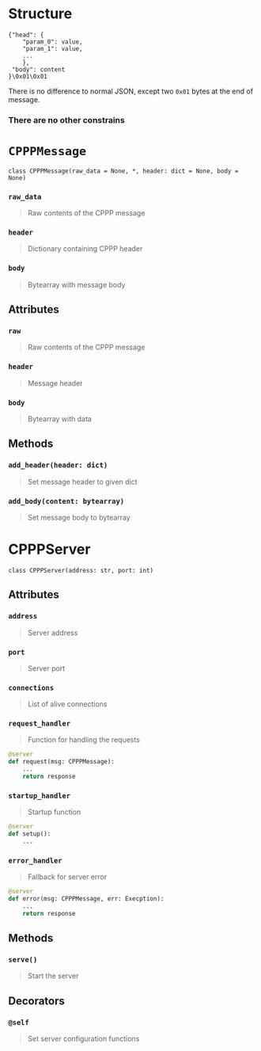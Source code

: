 ﻿
# Structure
```
{"head": {
	"param_0": value,
	"param_1": value,
	...
	},
 "body": content
}\0x01\0x01
```
There is no difference to normal JSON, except two `0x01` bytes at the end of message.

### There are no other constrains

# `CPPPMessage`

`class CPPPMessage(raw_data = None, *, header: dict = None, body = None)`

### `raw_data`
> Raw contents of the CPPP message
### `header`
> Dictionary containing CPPP header
### `body`
> Bytearray with message body

## Attributes
### `raw`
> Raw contents of the CPPP message
### `header`
> Message header
### `body`
> Bytearray with data

## Methods
### `add_header(header: dict)`
> Set message header to given dict
### `add_body(content: bytearray)`
> Set message body to bytearray

# CPPPServer

`class CPPPServer(address: str, port: int)`

## Attributes
### `address`
> Server address
### `port`
> Server port
### `connections`
> List of alive connections

### `request_handler`
> Function for handling the requests
```py
@server
def request(msg: CPPPMessage):
	...
	return response
```

### `startup_handler`
> Startup function
```py
@server
def setup():
	...
```

### `error_handler`
> Fallback for server error
```py
@server
def error(msg: CPPPMessage, err: Execption):
	...
	return response
```
## Methods
### `serve()`
> Start the server

## Decorators
### `@self`
> Set server configuration functions